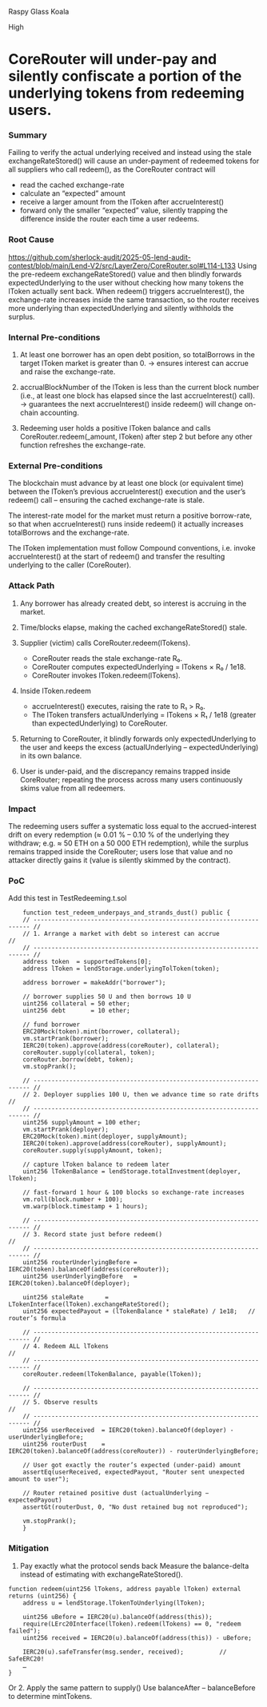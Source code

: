 Raspy Glass Koala

High

# CoreRouter will under-pay and silently confiscate a portion of the underlying tokens from redeeming users.

### Summary

Failing to verify the actual underlying received and instead using the stale exchangeRateStored() will cause an under-payment of redeemed tokens for all suppliers who call redeem(), as the CoreRouter contract will 
- read the cached exchange-rate
- calculate an “expected” amount
- receive a larger amount from the lToken after accrueInterest()
- forward only the smaller “expected” value, silently trapping the difference inside the router each time a user redeems.

### Root Cause

https://github.com/sherlock-audit/2025-05-lend-audit-contest/blob/main/Lend-V2/src/LayerZero/CoreRouter.sol#L114-L133
Using the pre-redeem exchangeRateStored() value and then blindly forwards expectedUnderlying to the user without checking how many tokens the lToken actually sent back. When redeem() triggers accrueInterest(), the exchange-rate increases inside the same transaction, so the router receives more underlying than expectedUnderlying and silently withholds the surplus.

### Internal Pre-conditions

1. At least one borrower has an open debt position, so totalBorrows in the target lToken market is greater than 0.
→ ensures interest can accrue and raise the exchange-rate.

2. accrualBlockNumber of the lToken is less than the current block number (i.e., at least one block has elapsed since the last accrueInterest() call).
→ guarantees the next accrueInterest() inside redeem() will change on-chain accounting.

3. Redeeming user holds a positive lToken balance and calls
CoreRouter.redeem(_amount, lToken) after step 2 but before any other function refreshes the exchange-rate.

### External Pre-conditions

The blockchain must advance by at least one block (or equivalent time) between the lToken’s previous accrueInterest() execution and the user’s redeem() call – ensuring the cached exchange-rate is stale.

The interest-rate model for the market must return a positive borrow-rate, so that when accrueInterest() runs inside redeem() it actually increases totalBorrows and the exchange-rate.

The lToken implementation must follow Compound conventions, i.e. invoke accrueInterest() at the start of redeem() and transfer the resulting underlying to the caller (CoreRouter).

### Attack Path

1. Any borrower has already created debt, so interest is accruing in the market.

2. Time/blocks elapse, making the cached exchangeRateStored() stale.

3. Supplier (victim) calls CoreRouter.redeem(lTokens).
   - CoreRouter reads the stale exchange-rate R₀.
   - CoreRouter computes expectedUnderlying = lTokens × R₀ / 1e18.
   - CoreRouter invokes lToken.redeem(lTokens).

4. Inside lToken.redeem
   - accrueInterest() executes, raising the rate to R₁ > R₀.
   - The lToken transfers actualUnderlying = lTokens × R₁ / 1e18 (greater than expectedUnderlying) to CoreRouter.

5. Returning to CoreRouter, it blindly forwards only expectedUnderlying to the user and keeps the excess (actualUnderlying – expectedUnderlying) in its own balance.

6. User is under-paid, and the discrepancy remains trapped inside CoreRouter; repeating the process across many users continuously skims value from all redeemers.

### Impact

The redeeming users suffer a systematic loss equal to the accrued-interest drift on every redemption (≈ 0.01 % – 0.10 % of the underlying they withdraw; e.g. ≈ 50 ETH on a 50 000 ETH redemption), while the surplus remains trapped inside the CoreRouter; users lose that value and no attacker directly gains it (value is silently skimmed by the contract).

### PoC

Add this test in TestRedeeming.t.sol
```solidity 
    function test_redeem_underpays_and_strands_dust() public {
    // --------------------------------------------------------------------- //
    // 1. Arrange a market with debt so interest can accrue                  //
    // --------------------------------------------------------------------- //
    address token  = supportedTokens[0];
    address lToken = lendStorage.underlyingTolToken(token);

    address borrower = makeAddr("borrower");

    // borrower supplies 50 U and then borrows 10 U
    uint256 collateral = 50 ether;
    uint256 debt       = 10 ether;

    // fund borrower
    ERC20Mock(token).mint(borrower, collateral);
    vm.startPrank(borrower);
    IERC20(token).approve(address(coreRouter), collateral);
    coreRouter.supply(collateral, token);
    coreRouter.borrow(debt, token);
    vm.stopPrank();

    // --------------------------------------------------------------------- //
    // 2. Deployer supplies 100 U, then we advance time so rate drifts       //
    // --------------------------------------------------------------------- //
    uint256 supplyAmount = 100 ether;
    vm.startPrank(deployer);
    ERC20Mock(token).mint(deployer, supplyAmount);
    IERC20(token).approve(address(coreRouter), supplyAmount);
    coreRouter.supply(supplyAmount, token);

    // capture lToken balance to redeem later
    uint256 lTokenBalance = lendStorage.totalInvestment(deployer, lToken);

    // fast-forward 1 hour & 100 blocks so exchange-rate increases
    vm.roll(block.number + 100);
    vm.warp(block.timestamp + 1 hours);

    // --------------------------------------------------------------------- //
    // 3. Record state just before redeem()                                  //
    // --------------------------------------------------------------------- //
    uint256 routerUnderlyingBefore = IERC20(token).balanceOf(address(coreRouter));
    uint256 userUnderlyingBefore   = IERC20(token).balanceOf(deployer);

    uint256 staleRate      = LTokenInterface(lToken).exchangeRateStored();
    uint256 expectedPayout = (lTokenBalance * staleRate) / 1e18;   // router’s formula

    // --------------------------------------------------------------------- //
    // 4. Redeem ALL lTokens                                                 //
    // --------------------------------------------------------------------- //
    coreRouter.redeem(lTokenBalance, payable(lToken));

    // --------------------------------------------------------------------- //
    // 5. Observe results                                                    //
    // --------------------------------------------------------------------- //
    uint256 userReceived  = IERC20(token).balanceOf(deployer) - userUnderlyingBefore;
    uint256 routerDust    = IERC20(token).balanceOf(address(coreRouter)) - routerUnderlyingBefore;

    // User got exactly the router’s expected (under-paid) amount
    assertEq(userReceived, expectedPayout, "Router sent unexpected amount to user");

    // Router retained positive dust (actualUnderlying − expectedPayout)
    assertGt(routerDust, 0, "No dust retained bug not reproduced");

    vm.stopPrank();
    }
```

### Mitigation

1. Pay exactly what the protocol sends back
Measure the balance-delta instead of estimating with exchangeRateStored().

```solidity 
function redeem(uint256 lTokens, address payable lToken) external returns (uint256) {
    address u = lendStorage.lTokenToUnderlying(lToken);

    uint256 uBefore = IERC20(u).balanceOf(address(this));
    require(LErc20Interface(lToken).redeem(lTokens) == 0, "redeem failed");
    uint256 received = IERC20(u).balanceOf(address(this)) - uBefore;

    IERC20(u).safeTransfer(msg.sender, received);          // SafeERC20!
    …
}
```
Or
2. Apply the same pattern to supply()
Use balanceAfter – balanceBefore to determine mintTokens.